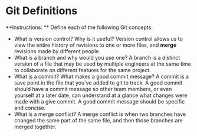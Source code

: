 # Git Definitions

**Instructions: ** Define each of the following Git concepts.

* What is version control?  Why is it useful?
Version control allows us to view the entire history of revisions to one or more files, and **merge** revisions made by different people.
* What is a branch and why would you use one?
A branch is a distinct version of a file that may be used by multiple engineers at the same time to collaborate on different features for the same project.
* What is a commit? What makes a good commit message?
A commit is a save point in the file that you've added to git to track. A good commit should have a commit message so other team members, or even yourself at a later date, can understand at a glance what changes were made with a give commit. A good commit message should be specific and concise.
* What is a merge conflict?
A merge conflict is when two branches have changed the same part of the same file, and then those branches are merged together.
